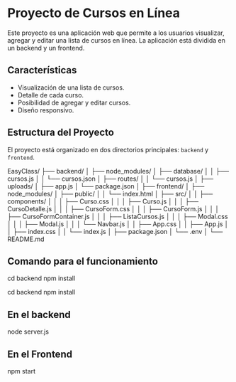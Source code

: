 # Proyecto de Cursos en Línea

Este proyecto es una aplicación web que permite a los usuarios visualizar, agregar y editar una lista de cursos en línea. La aplicación está dividida en un backend y un frontend.

## Características

- Visualización de una lista de cursos.
- Detalle de cada curso.
- Posibilidad de agregar y editar cursos.
- Diseño responsivo.

## Estructura del Proyecto

El proyecto está organizado en dos directorios principales: `backend` y `frontend`.

EasyClass/
├── backend/
│   ├── node_modules/
│   ├── database/
│   │   ├── cursos.js
│   │   └── cursos.json
│   ├── routes/
│   │   └── cursos.js
│   ├── uploads/
│   ├── app.js
│   └── package.json
│
├── frontend/
│   ├── node_modules/
│   ├── public/
│   │   └── index.html
│   ├── src/
│   │   ├── components/
│   │   │   ├── Curso.css
│   │   │   ├── Curso.js
│   │   │   ├── CursoDetalle.js
│   │   │   ├── CursoForm.css
│   │   │   ├── CursoForm.js
│   │   │   ├── CursoFormContainer.js
│   │   │   ├── ListaCursos.js
│   │   │   ├── Modal.css
│   │   │   ├── Modal.js
│   │   │   └── Navbar.js
│   │   ├── App.css
│   │   ├── App.js
│   │   ├── index.css
│   │   └── index.js
│   ├── package.json
│   └── .env
│
└── README.md



## Comando para el funcionamiento
cd backend
npm install

cd backend
npm install

## En el backend
node server.js

## En el Frontend
npm start
